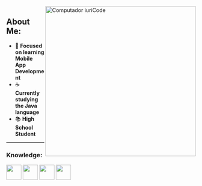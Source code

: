 <img src="https://raw.githubusercontent.com/MicaelliMedeiros/micaellimedeiros/master/image/computer-illustration.png" min-width="400px" max-width="400px" width="400px" align="right" alt="Computador iuriCode">

## **About Me:**

- 🧠 **Focused on learning Mobile App Development**
- ☕ **Currently studying the Java language**
- 📚 **High School Student**

---

### Knowledge:

<div style="display: inline_block">
<img width="40px" src="https://cdn.jsdelivr.net/gh/devicons/devicon/icons/dart/dart-original.svg" />
<!--<img width="40px" src="https://cdn.jsdelivr.net/gh/devicons/devicon/icons/flutter/flutter-original.svg" />-->
<img width="40px" src="https://cdn.jsdelivr.net/gh/devicons/devicon/icons/java/java-original.svg" />
<img width="40px" src="https://cdn.jsdelivr.net/gh/devicons/devicon/icons/html5/html5-original.svg" />
<img width="40px" src="https://cdn.jsdelivr.net/gh/devicons/devicon/icons/css3/css3-original.svg" />
</div>
  
  
